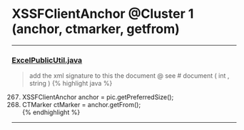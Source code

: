 # XSSFClientAnchor @Cluster 1 (anchor, ctmarker, getfrom)

***

### [ExcelPublicUtil.java](https://searchcode.com/codesearch/view/93182055/)
> add the xml signature to this the document @ see # document ( int , string ) 
{% highlight java %}
267. XSSFClientAnchor anchor = pic.getPreferredSize();  
268. CTMarker ctMarker = anchor.getFrom();  
{% endhighlight %}

***

